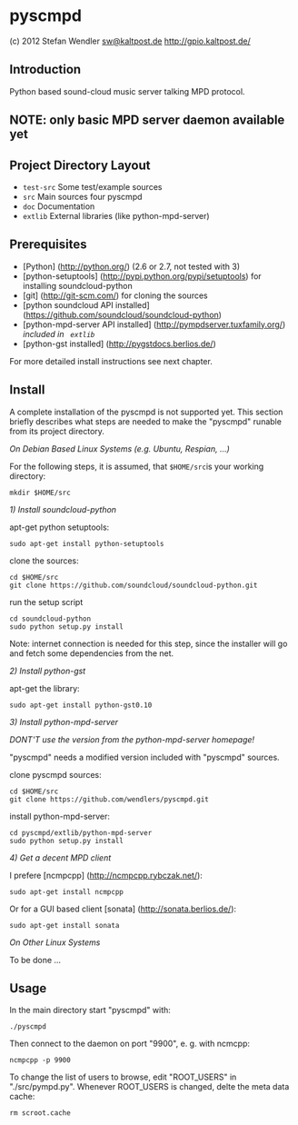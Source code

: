 pyscmpd
========

(c) 2012 Stefan Wendler
sw@kaltpost.de
http://gpio.kaltpost.de/


Introduction
------------

Python based sound-cloud music server talking MPD protocol.


NOTE: only basic MPD server daemon available yet
------------------------------------------------


Project Directory Layout
------------------------

 * `test-src`		Some test/example sources
 * `src`		Main sources four pyscmpd
 * `doc`		Documentation
 * `extlib`		External libraries (like python-mpd-server)


Prerequisites
-------------

* [Python] (http://python.org/) (2.6 or 2.7, not tested with 3)
* [python-setuptools] (http://pypi.python.org/pypi/setuptools) for installing soundcloud-python
* [git] (http://git-scm.com/) for cloning the sources
* [python soundcloud API installed] (https://github.com/soundcloud/soundcloud-python) 
* [python-mpd-server API installed] (http://pympdserver.tuxfamily.org/) *included in ` extlib`*
* [python-gst installed] (http://pygstdocs.berlios.de/)

For more detailed install instructions see next chapter.

Install
-------

A complete installation of the pyscmpd is not supported yet. This section briefly describes what steps 
are needed to make the "pyscmpd" runable from its project directory. 

_On Debian Based Linux Systems (e.g. Ubuntu, Respian, ...)_

For the following steps, it is assumed, that `$HOME/src`is your working directory:

	mkdir $HOME/src

*1) Install soundcloud-python*

apt-get python setuptools:

	sudo apt-get install python-setuptools

clone the sources:

	cd $HOME/src
	git clone https://github.com/soundcloud/soundcloud-python.git
	
run the setup script

	cd soundcloud-python
	sudo python setup.py install
	
Note: internet connection is needed for this step, since the installer will go and fetch some dependencies from the net. 	

*2) Install python-gst*

apt-get the library:

	sudo apt-get install python-gst0.10
	
*3) Install python-mpd-server*

*DONT'T use the version from the python-mpd-server homepage!* 

"pyscmpd" needs a modified version included with "pyscmpd" sources. 

clone pyscmpd sources:

	cd $HOME/src
	git clone https://github.com/wendlers/pyscmpd.git
	
install python-mpd-server:

	cd pyscmpd/extlib/python-mpd-server
	sudo python setup.py install

*4) Get a decent MPD client*

I prefere [ncmpcpp] (http://ncmpcpp.rybczak.net/):

	sudo apt-get install ncmpcpp
	
Or for a GUI based client [sonata] (http://sonata.berlios.de/):

	sudo apt-get install sonata
	
_On Other Linux Systems_

To be done ...


Usage
-----

In the main directory start "pyscmpd" with:

	./pyscmpd

Then connect to the daemon on port "9900", e. g. with ncmcpp:

	ncmpcpp -p 9900

To change the list of users to browse, edit "ROOT_USERS" in "./src/pympd.py". 
Whenever ROOT_USERS is changed, delte the meta data cache:

	rm scroot.cache

